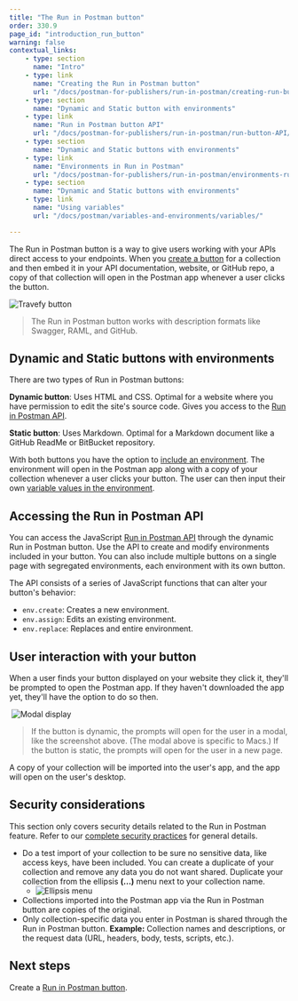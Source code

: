 ```yaml
---
title: "The Run in Postman button"
order: 330.9
page_id: "introduction_run_button"
warning: false
contextual_links:
    - type: section
      name: "Intro"
    - type: link
      name: "Creating the Run in Postman button"
      url: "/docs/postman-for-publishers/run-in-postman/creating-run-button/"
    - type: section
      name: "Dynamic and Static button with environments"
    - type: link
      name: "Run in Postman button API"
      url: "/docs/postman-for-publishers/run-in-postman/run-button-API/"
    - type: section
      name: "Dynamic and Static buttons with environments"
    - type: link
      name: "Environments in Run in Postman"
      url: "/docs/postman-for-publishers/run-in-postman/environments-run-button/"
    - type: section
      name: "Dynamic and Static buttons with environments"
    - type: link
      name: "Using variables"
      url: "/docs/postman/variables-and-environments/variables/"

---
```


The Run in Postman button is a way to give users working with your APIs direct access to your endpoints. When you [create a button](/docs/postman-for-publishers/run-in-postman/creating-run-button/) for a collection and then embed it in your API documentation, website, or GitHub repo, a copy of that collection will open in the Postman app whenever a user clicks the button.

![Travefy button](https://assets.postman.com/postman-docs/Travefy+API+RIP+button.jpg)

> The Run in Postman button works with description formats like Swagger, RAML, and GitHub.

## Dynamic and Static buttons with environments

There are two types of Run in Postman buttons:

**Dynamic button**: Uses HTML and CSS. Optimal for a website where you have permission to edit the site's source code. Gives you access to the [Run in Postman API](/docs/postman-for-publishers/run-in-postman/run-button-API/).

**Static button**: Uses Markdown. Optimal for a Markdown document like a GitHub ReadMe or BitBucket repository.

With both buttons you have the option to [include an environment](/docs/postman-for-publishers/run-in-postman/environments-run-button/). The environment will open in the Postman app along with a copy of your collection whenever a user clicks your button. The user can then input their own [variable values in the environment](/docs/postman/variables-and-environments/variables/).

## Accessing the Run in Postman API

You can access the JavaScript [Run in Postman API](/docs/postman-for-publishers/run-in-postman/run-button-API/) through the dynamic Run in Postman button. Use the API to create and modify environments included in your button. You can also include multiple buttons on a single page with segregated environments, each environment with its own button.

The API consists of a series of JavaScript functions that can alter your button's behavior:

* `env.create`: Creates a new environment.
* `env.assign`: Edits an existing environment.
* `env.replace`: Replaces and entire environment.

## User interaction with your button

When a user finds your button displayed on your website they click it, they'll be prompted to open the Postman app. If they haven't downloaded the app yet, they'll have the option to do so then.

 ![Modal display](https://assets.postman.com/postman-docs/Unsized+modal+image.jpg)

> If the button is dynamic, the prompts will open for the user in a modal, like the screenshot above. (The modal above is specific to Macs.) If the button is static, the prompts will open for the user in a new page.

A copy of your collection will be imported into the user's app, and the app will open on the user's desktop.

## Security considerations

This section only covers security details related to the Run in Postman feature. Refer to our [complete security practices](https://www.postman.com/security) for general details.

* Do a test import of your collection to be sure no sensitive data, like access keys, have been included. You can create a duplicate of your collection and remove any data you do not want shared. Duplicate your collection from the ellipsis **(...)** menu next to your collection name.
    * ![Ellipsis menu](https://assets.postman.com/postman-docs/Resized+Ellipsis+menu+.jpg)
* Collections imported into the Postman app via the Run in Postman button are copies of the original.
* Only collection-specific data you enter in Postman is shared through the Run in Postman button. **Example:** Collection names and descriptions, or the request data (URL, headers, body, tests, scripts, etc.).

## Next steps

Create a [Run in Postman button](/docs/postman-for-publishers/run-in-postman/creating-run-button/).
